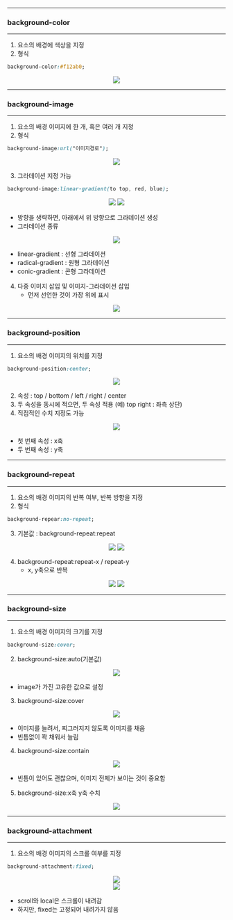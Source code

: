 -----
### background-color
-----
1. 요소의 배경에 색상을 지정
2. 형식
```css
background-color:#f12ab0;
```

<div align = "center">
<img src="https://github.com/sooyounghan/DataBase/assets/34672301/2e3cabec-aac7-40ce-8eff-d0c978753439">
</div>

-----
### background-image
-----
1. 요소의 배경 이미지에 한 개, 혹은 여러 개 지정
2. 형식
```css
background-image:url("이미지경로");
```
<div align = "center">
<img src="https://github.com/sooyounghan/DataBase/assets/34672301/b1fd7cf1-5af3-4487-8194-87eeb41904ac">
</div>

3. 그라데이션 지정 가능
```css
background-image:linear-gradient(to top, red, blue);
```
<div align = "center">
<img src="https://github.com/sooyounghan/DataBase/assets/34672301/96c5a415-79ca-4fee-8ebc-26dfbf9ef959">
<img src="https://github.com/sooyounghan/DataBase/assets/34672301/93a1843f-bdf4-4bff-a685-bfdecef1089d">
</div>

  - 방향을 생략하면, 아래에서 위 방향으로 그라데이션 생성
  - 그라데이션 종류

<div align = "center">
<img src="https://github.com/sooyounghan/DataBase/assets/34672301/fc282adf-eb12-491b-99b3-dc47b7109650">
</div>

  - linear-gradient : 선형 그라데이션
  - radical-gradient : 원형 그라데이션
  - conic-gradient : 콘형 그라데이션

4. 다중 이미지 삽입 및 이미지-그라데이션 삽입
   - 먼저 선언한 것이 가장 위에 표시
<div align = "center">
<img src="https://github.com/sooyounghan/DataBase/assets/34672301/f9c9f062-8d1f-4dec-97c3-c4e86a6141cd">
</div>

-----
### background-position
-----
1. 요소의 배경 이미지의 위치를 지정
```css
background-position:center;
```
<div align = "center">
<img src="https://github.com/sooyounghan/DataBase/assets/34672301/10d8a2cc-9ba0-431a-a968-5562cb8f29c9">
</div>

2. 속성 : top / bottom / left / right / center
3. 두 속성을 동시에 적으면, 두 속성 적용 (예) top right : 좌측 상단)
4. 직접적인 수치 지정도 가능
 
<div align = "center">
<img src="https://github.com/sooyounghan/DataBase/assets/34672301/c35c7fc1-1cf9-44dd-9011-0806ef436b39">
</div>

  - 첫 번째 속성 : x축
  - 두 번째 속성 : y축

-----
### background-repeat
-----
1. 요소의 배경 이미지의 반복 여부, 반복 방향을 지정
2. 형식
```css
background-repear:no-repeat;
```
3. 기본값 : background-repeat:repeat

<div align = "center">
<img src="https://github.com/sooyounghan/DataBase/assets/34672301/aa675dd3-7c77-43fd-a0f0-e8916a4177c4">
<img src="https://github.com/sooyounghan/DataBase/assets/34672301/0604eee2-4a69-4680-8637-3e6e5f63da35">
</div>

4. background-repeat:repeat-x / repeat-y
   - x, y축으로 반복
<div align = "center">
<img src="https://github.com/sooyounghan/DataBase/assets/34672301/aacac26c-f22e-4a80-945a-2b8cd4767115">
<img src="https://github.com/sooyounghan/DataBase/assets/34672301/cbcf3e7f-e2ec-411c-837a-be6eb6045daf">
</div>

-----
### background-size
-----
1. 요소의 배경 이미지의 크기를 지정
```css
background-size:cover;
```

2. background-size:auto(기본값)
<div align = "center">
<img src="https://github.com/sooyounghan/DataBase/assets/34672301/bdde9796-0122-4436-9b8b-45fe51bb3fa4">
</div>

  - image가 가진 고유한 값으로 설정

3. background-size:cover
<div align = "center">
<img src="https://github.com/sooyounghan/DataBase/assets/34672301/c0cc3d14-816b-4618-a514-eb5ae21c1c9d">
</div>

  - 이미지를 늘려서, 찌그러지지 않도록 이미지를 채움
  - 빈틈없이 꽉 채워서 늘림

4. background-size:contain
<div align = "center">
<img src="https://github.com/sooyounghan/DataBase/assets/34672301/a94cd5fd-cad6-450c-bcaa-ed3699781dbd">
</div>

  - 빈틈이 있어도 괜찮으며, 이미지 전체가 보이는 것이 중요함

5. background-size:x축 y축 수치
<div align = "center">
<img src="https://github.com/sooyounghan/DataBase/assets/34672301/7cce1db2-4b18-405b-ad02-7af5e9129b78">
</div>

-----
### background-attachment
-----
1. 요소의 배경 이미지의 스크롤 여부를 지정
```css
background-attachment:fixed;
```
<div align = "center">
<img src="https://github.com/sooyounghan/DataBase/assets/34672301/ac9707f5-3d38-476e-95f3-53f9dbfd352b">
</div>

<div align = "center">
<img src="https://github.com/sooyounghan/DataBase/assets/34672301/d5bc0f98-04c5-44d5-b246-56ad1f733c25">
</div>

  - scroll와 local은 스크롤이 내려감
  - 하지만, fixed는 고정되어 내려가지 않음
